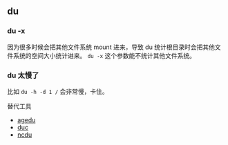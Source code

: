 ## du

### du -x

因为很多时候会把其他文件系统 mount 进来，导致 du 统计根目录时会把其他文件系统的空间大小统计进来。
`du -x` 这个参数能不统计其他文件系统。

### du 太慢了

比如 `du -h -d 1 /` 会非常慢，卡住。

替代工具

- [agedu](https://www.chiark.greenend.org.uk/~sgtatham/agedu/)
- [duc](https://duc.zevv.nl/)
- [ncdu](https://dev.yorhel.nl/ncdu)

